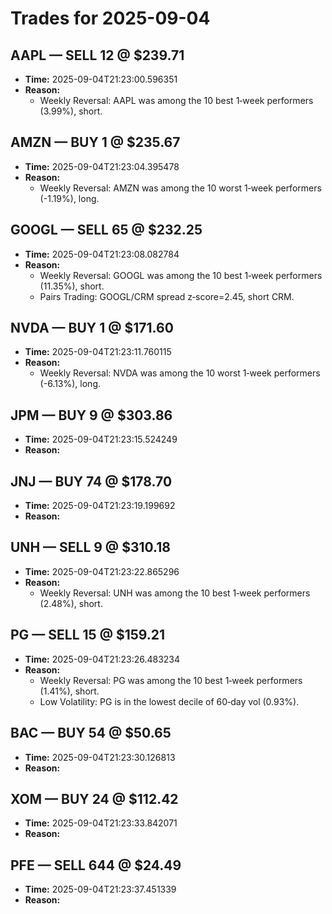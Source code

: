 # Trades for 2025-09-04

## AAPL — SELL 12 @ $239.71
- **Time:** 2025-09-04T21:23:00.596351
- **Reason:**
  - Weekly Reversal: AAPL was among the 10 best 1‑week performers (3.99%), short.

## AMZN — BUY 1 @ $235.67
- **Time:** 2025-09-04T21:23:04.395478
- **Reason:**
  - Weekly Reversal: AMZN was among the 10 worst 1‑week performers (-1.19%), long.

## GOOGL — SELL 65 @ $232.25
- **Time:** 2025-09-04T21:23:08.082784
- **Reason:**
  - Weekly Reversal: GOOGL was among the 10 best 1‑week performers (11.35%), short.
  - Pairs Trading: GOOGL/CRM spread z‑score=2.45, short CRM.

## NVDA — BUY 1 @ $171.60
- **Time:** 2025-09-04T21:23:11.760115
- **Reason:**
  - Weekly Reversal: NVDA was among the 10 worst 1‑week performers (-6.13%), long.

## JPM — BUY 9 @ $303.86
- **Time:** 2025-09-04T21:23:15.524249
- **Reason:**

## JNJ — BUY 74 @ $178.70
- **Time:** 2025-09-04T21:23:19.199692
- **Reason:**

## UNH — SELL 9 @ $310.18
- **Time:** 2025-09-04T21:23:22.865296
- **Reason:**
  - Weekly Reversal: UNH was among the 10 best 1‑week performers (2.48%), short.

## PG — SELL 15 @ $159.21
- **Time:** 2025-09-04T21:23:26.483234
- **Reason:**
  - Weekly Reversal: PG was among the 10 best 1‑week performers (1.41%), short.
  - Low Volatility: PG is in the lowest decile of 60‑day vol (0.93%).

## BAC — BUY 54 @ $50.65
- **Time:** 2025-09-04T21:23:30.126813
- **Reason:**

## XOM — BUY 24 @ $112.42
- **Time:** 2025-09-04T21:23:33.842071
- **Reason:**

## PFE — SELL 644 @ $24.49
- **Time:** 2025-09-04T21:23:37.451339
- **Reason:**

